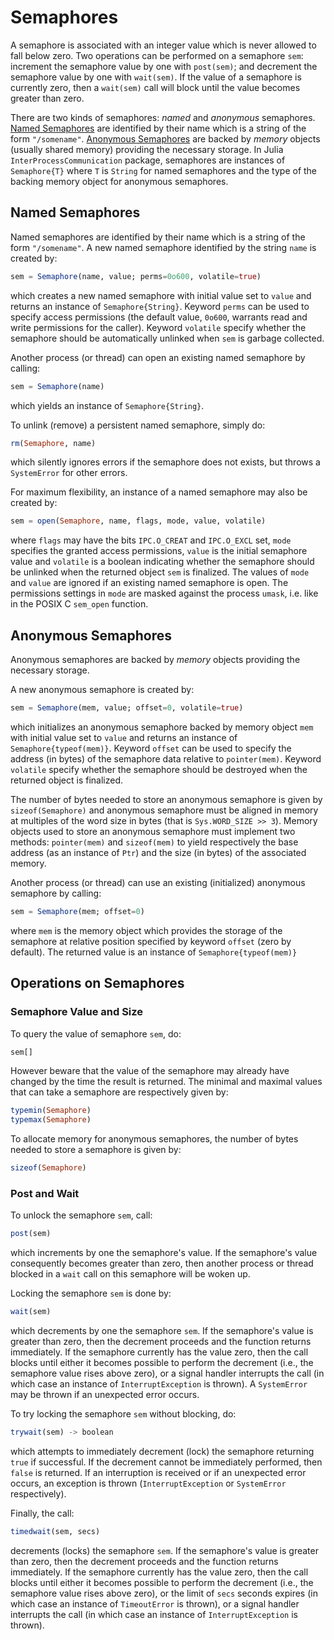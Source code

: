 # Semaphores

A semaphore is associated with an integer value which is never allowed to fall below zero.
Two operations can be performed on a semaphore `sem`: increment the semaphore value by one
with `post(sem)`; and decrement the semaphore value by one with `wait(sem)`. If the value
of a semaphore is currently zero, then a `wait(sem)` call will block until the value
becomes greater than zero.

There are two kinds of semaphores: *named* and *anonymous* semaphores. [Named
Semaphores](@ref) are identified by their name which is a string of the form
`"/somename"`. [Anonymous Semaphores](@ref) are backed by *memory* objects (usually shared
memory) providing the necessary storage. In Julia `InterProcessCommunication` package,
semaphores are instances of `Semaphore{T}` where `T` is `String` for named semaphores and
the type of the backing memory object for anonymous semaphores.


## Named Semaphores

Named semaphores are identified by their name which is a string of the form `"/somename"`.
A new named semaphore identified by the string `name` is created by:

```julia
sem = Semaphore(name, value; perms=0o600, volatile=true)
```

which creates a new named semaphore with initial value set to `value` and returns an
instance of `Semaphore{String}`. Keyword `perms` can be used to specify access permissions
(the default value, `0o600`, warrants read and write permissions for the caller). Keyword
`volatile` specify whether the semaphore should be automatically unlinked when `sem` is
garbage collected.

Another process (or thread) can open an existing named semaphore by calling:

```julia
sem = Semaphore(name)
```

which yields an instance of `Semaphore{String}`.

To unlink (remove) a persistent named semaphore, simply do:

```julia
rm(Semaphore, name)
```

which silently ignores errors if the semaphore does not exists, but throws a `SystemError`
for other errors.

For maximum flexibility, an instance of a named semaphore may also be created by:

```julia
sem = open(Semaphore, name, flags, mode, value, volatile)
```

where `flags` may have the bits `IPC.O_CREAT` and `IPC.O_EXCL` set, `mode` specifies the
granted access permissions, `value` is the initial semaphore value and `volatile` is a
boolean indicating whether the semaphore should be unlinked when the returned object `sem`
is finalized. The values of `mode` and `value` are ignored if an existing named semaphore
is open. The permissions settings in `mode` are masked against the process `umask`, i.e.
like in the POSIX C `sem_open` function.


## Anonymous Semaphores

Anonymous semaphores are backed by *memory* objects providing the necessary storage.

A new anonymous semaphore is created by:

```julia
sem = Semaphore(mem, value; offset=0, volatile=true)
```

which initializes an anonymous semaphore backed by memory object `mem` with initial value
set to `value` and returns an instance of `Semaphore{typeof(mem)}`. Keyword `offset` can
be used to specify the address (in bytes) of the semaphore data relative to
`pointer(mem)`. Keyword `volatile` specify whether the semaphore should be destroyed when
the returned object is finalized.

The number of bytes needed to store an anonymous semaphore is given by `sizeof(Semaphore)`
and anonymous semaphore must be aligned in memory at multiples of the word size in bytes
(that is `Sys.WORD_SIZE >> 3`). Memory objects used to store an anonymous semaphore must
implement two methods: `pointer(mem)` and `sizeof(mem)` to yield respectively the base
address (as an instance of `Ptr`) and the size (in bytes) of the associated memory.

Another process (or thread) can use an existing (initialized) anonymous semaphore by
calling:

```julia
sem = Semaphore(mem; offset=0)
```

where `mem` is the memory object which provides the storage of the semaphore at relative
position specified by keyword `offset` (zero by default). The returned value is an
instance of `Semaphore{typeof(mem)}`


## Operations on Semaphores

### Semaphore Value and Size

To query the value of semaphore `sem`, do:

```julia
sem[]
```

However beware that the value of the semaphore may already have changed by the time the
result is returned. The minimal and maximal values that can take a semaphore are
respectively given by:

```julia
typemin(Semaphore)
typemax(Semaphore)
```

To allocate memory for anonymous semaphores, the number of bytes needed to store a
semaphore is given by:

```julia
sizeof(Semaphore)
```


### Post and Wait

To unlock the semaphore `sem`, call:

```julia
post(sem)
```

which increments by one the semaphore's value. If the semaphore's value consequently
becomes greater than zero, then another process or thread blocked in a `wait` call on this
semaphore will be woken up.

Locking the semaphore `sem` is done by:

```julia
wait(sem)
```

which decrements by one the semaphore `sem`. If the semaphore's value is greater than
zero, then the decrement proceeds and the function returns immediately. If the semaphore
currently has the value zero, then the call blocks until either it becomes possible to
perform the decrement (i.e., the semaphore value rises above zero), or a signal handler
interrupts the call (in which case an instance of `InterruptException` is thrown). A
`SystemError` may be thrown if an unexpected error occurs.

To try locking the semaphore `sem` without blocking, do:

```julia
trywait(sem) -> boolean
```

which attempts to immediately decrement (lock) the semaphore returning `true` if
successful. If the decrement cannot be immediately performed, then `false` is returned. If
an interruption is received or if an unexpected error occurs, an exception is thrown
(`InterruptException` or `SystemError` respectively).

Finally, the call:

```julia
timedwait(sem, secs)
```

decrements (locks) the semaphore `sem`. If the semaphore's value is greater than zero,
then the decrement proceeds and the function returns immediately. If the semaphore
currently has the value zero, then the call blocks until either it becomes possible to
perform the decrement (i.e., the semaphore value rises above zero), or the limit of `secs`
seconds expires (in which case an instance of `TimeoutError` is thrown), or a signal
handler interrupts the call (in which case an instance of `InterruptException` is thrown).
